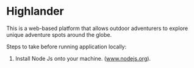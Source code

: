 # Highlander
This is a web-based platform that allows outdoor adventurers to explore unique adventure spots around the globe.


Steps to take before running application locally:

1. Install Node Js onto your machine. (www.nodejs.org).
